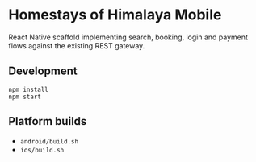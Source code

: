 # Homestays of Himalaya Mobile

React Native scaffold implementing search, booking, login and payment flows
against the existing REST gateway.

## Development

```
npm install
npm start
```

## Platform builds

- `android/build.sh`
- `ios/build.sh`
